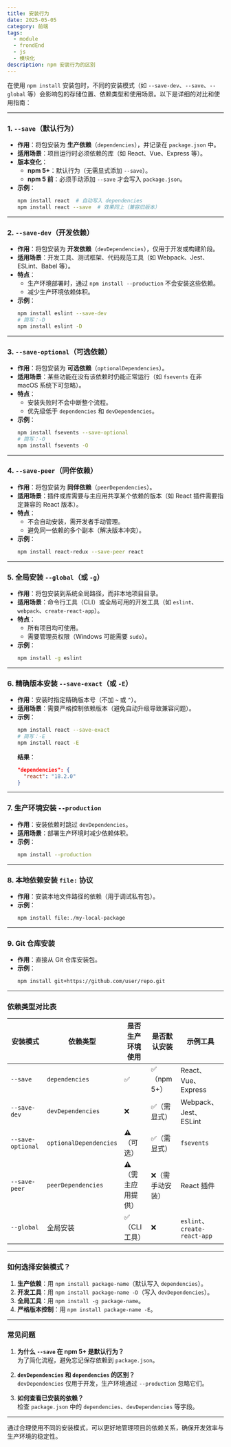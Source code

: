 ```yaml
---
title: 安装行为
date: 2025-05-05
category: 前端
tags:
  - module
  - frondEnd
  - js
  - 模块化
description: npm 安装行为的区别
---
```


在使用 `npm install` 安装包时，不同的安装模式（如 `--save-dev`、`--save`、`--global` 等）会影响包的存储位置、依赖类型和使用场景。以下是详细的对比和使用指南：

---

### **1. `--save`（默认行为）**

- **作用**：将包安装为 **生产依赖**（`dependencies`），并记录在 `package.json` 中。
- **适用场景**：项目运行时必须依赖的库（如 React、Vue、Express 等）。
- **版本变化**：
  - **npm 5+**：默认行为（无需显式添加 `--save`）。
  - **npm 5 前**：必须手动添加 `--save` 才会写入 `package.json`。
- **示例**：
  ```bash
  npm install react  # 自动写入 dependencies
  npm install react --save  # 效果同上（兼容旧版本）
  ```

---

### **2. `--save-dev`（开发依赖）**

- **作用**：将包安装为 **开发依赖**（`devDependencies`），仅用于开发或构建阶段。
- **适用场景**：开发工具、测试框架、代码规范工具（如 Webpack、Jest、ESLint、Babel 等）。
- **特点**：
  - 生产环境部署时，通过 `npm install --production` 不会安装这些依赖。
  - 减少生产环境依赖体积。
- **示例**：
  ```bash
  npm install eslint --save-dev
  # 简写：-D
  npm install eslint -D
  ```

---

### **3. `--save-optional`（可选依赖）**

- **作用**：将包安装为 **可选依赖**（`optionalDependencies`）。
- **适用场景**：某些功能在没有该依赖时仍能正常运行（如 `fsevents` 在非 macOS 系统下可忽略）。
- **特点**：
  - 安装失败时不会中断整个流程。
  - 优先级低于 `dependencies` 和 `devDependencies`。
- **示例**：
  ```bash
  npm install fsevents --save-optional
  # 简写：-O
  npm install fsevents -O
  ```

---

### **4. `--save-peer`（同伴依赖）**

- **作用**：将包安装为 **同伴依赖**（`peerDependencies`）。
- **适用场景**：插件或库需要与主应用共享某个依赖的版本（如 React 插件需要指定兼容的 React 版本）。
- **特点**：
  - 不会自动安装，需开发者手动管理。
  - 避免同一依赖的多个副本（解决版本冲突）。
- **示例**：
  ```bash
  npm install react-redux --save-peer react
  ```

---

### **5. 全局安装 `--global`（或 `-g`）**

- **作用**：将包安装到系统全局路径，而非本地项目目录。
- **适用场景**：命令行工具（CLI）或全局可用的开发工具（如 `eslint`、`webpack`、`create-react-app`）。
- **特点**：
  - 所有项目均可使用。
  - 需要管理员权限（Windows 可能需要 `sudo`）。
- **示例**：
  ```bash
  npm install -g eslint
  ```

---

### **6. 精确版本安装 `--save-exact`（或 `-E`）**

- **作用**：安装时指定精确版本号（不加 `~` 或 `^`）。
- **适用场景**：需要严格控制依赖版本（避免自动升级导致兼容问题）。
- **示例**：
  ```bash
  npm install react --save-exact
  # 简写：-E
  npm install react -E
  ```
  **结果**：
  ```json
  "dependencies": {
    "react": "18.2.0"
  }
  ```

---

### **7. 生产环境安装 `--production`**

- **作用**：安装依赖时跳过 `devDependencies`。
- **适用场景**：部署生产环境时减少依赖体积。
- **示例**：
  ```bash
  npm install --production
  ```

---

### **8. 本地依赖安装 `file:` 协议**

- **作用**：安装本地文件路径的依赖（用于调试私有包）。
- **示例**：
  ```bash
  npm install file:./my-local-package
  ```

---

### **9. Git 仓库安装**

- **作用**：直接从 Git 仓库安装包。
- **示例**：
  ```bash
  npm install git+https://github.com/user/repo.git
  ```

---

### **依赖类型对比表**

| 安装模式          | 依赖类型               | 是否生产环境使用   | 是否默认安装     | 示例工具                     |
| ----------------- | ---------------------- | ------------------ | ---------------- | ---------------------------- |
| `--save`          | `dependencies`         | ✅                 | ✅（npm 5+）     | React、Vue、Express          |
| `--save-dev`      | `devDependencies`      | ❌                 | ✅（需显式）     | Webpack、Jest、ESLint        |
| `--save-optional` | `optionalDependencies` | ⚠️（可选）         | ✅（需显式）     | `fsevents`                   |
| `--save-peer`     | `peerDependencies`     | ⚠️（需主应用提供） | ❌（需手动安装） | React 插件                   |
| `--global`        | 全局安装               | ✅（CLI 工具）     | ❌               | `eslint`、`create-react-app` |

---

### **如何选择安装模式？**

1. **生产依赖**：用 `npm install package-name`（默认写入 `dependencies`）。
2. **开发工具**：用 `npm install package-name -D`（写入 `devDependencies`）。
3. **全局工具**：用 `npm install -g package-name`。
4. **严格版本控制**：用 `npm install package-name -E`。

---

### **常见问题**

1. **为什么 `--save` 在 npm 5+ 是默认行为？**  
   为了简化流程，避免忘记保存依赖到 `package.json`。

2. **`devDependencies` 和 `dependencies` 的区别？**  
   `devDependencies` 仅用于开发，生产环境通过 `--production` 忽略它们。

3. **如何查看已安装的依赖？**  
   检查 `package.json` 中的 `dependencies`、`devDependencies` 等字段。

---

通过合理使用不同的安装模式，可以更好地管理项目的依赖关系，确保开发效率与生产环境的稳定性。
